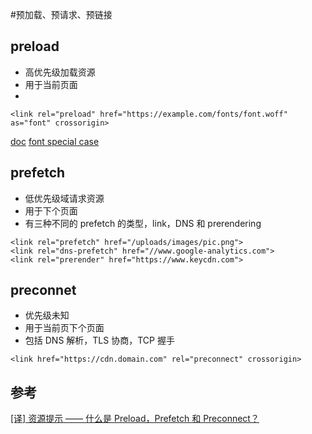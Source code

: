 #预加载、预请求、预链接

## preload
- 高优先级加载资源
- 用于当前页面
- 
```
<link rel="preload" href="https://example.com/fonts/font.woff" as="font" crossorigin>
```
[doc](https://developer.mozilla.org/en-US/docs/Web/HTML/Link_types/preload)
[font special case](https://github.com/w3c/preload/issues/32)


## prefetch
- 低优先级域请求资源
- 用于下个页面
- 有三种不同的 prefetch 的类型，link，DNS 和 prerendering

```
<link rel="prefetch" href="/uploads/images/pic.png">
<link rel="dns-prefetch" href="//www.google-analytics.com"> 
<link rel="prerender" href="https://www.keycdn.com">
```

## preconnet
- 优先级未知
- 用于当前页下个页面
- 包括 DNS 解析，TLS 协商，TCP 握手

```
<link href="https://cdn.domain.com" rel="preconnect" crossorigin>
```

## 参考
[[译] 资源提示 —— 什么是 Preload，Prefetch 和 Preconnect？](https://juejin.cn/post/6844903646996480007)
